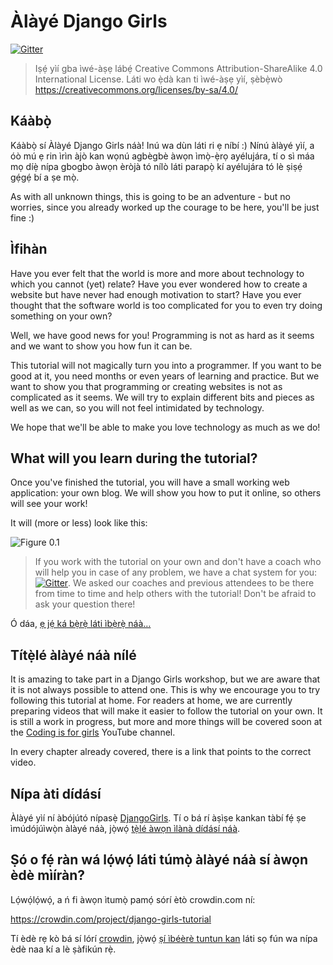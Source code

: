 # Àlàyé Django Girls

[![Gitter](https://badges.gitter.im/DjangoGirls/tutorial.svg)](https://gitter.im/DjangoGirls/tutorial)

> Iṣẹ́ yìí gba ìwé-àṣẹ lábẹ́ Creative Commons Attribution-ShareAlike 4.0 International License. Láti wo ẹ̀dà kan ti ìwé-àṣẹ yìí, ṣèbẹ̀wò https://creativecommons.org/licenses/by-sa/4.0/

## Káàbọ̀

Káàbọ̀ sí Àlàyé Django Girls náà! Inú wa dùn láti ri ẹ níbí :) Nínú àlàyé yìí, a óò mú ẹ rin ìrìn àjò kan wọnú agbègbè àwọn ìmọ̀-ẹ̀rọ ayélujára, tí o sì máa mọ díẹ̀ nípa gbogbo àwọn èròjà tó nílò láti parapọ̀ kí ayélujára tó lè ṣiṣẹ́ gẹ́gẹ́ bí a ṣe mọ̀.

As with all unknown things, this is going to be an adventure - but no worries, since you already worked up the courage to be here, you'll be just fine :)

## Ìfihàn

Have you ever felt that the world is more and more about technology to which you cannot (yet) relate? Have you ever wondered how to create a website but have never had enough motivation to start? Have you ever thought that the software world is too complicated for you to even try doing something on your own?

Well, we have good news for you! Programming is not as hard as it seems and we want to show you how fun it can be.

This tutorial will not magically turn you into a programmer. If you want to be good at it, you need months or even years of learning and practice. But we want to show you that programming or creating websites is not as complicated as it seems. We will try to explain different bits and pieces as well as we can, so you will not feel intimidated by technology.

We hope that we'll be able to make you love technology as much as we do!

## What will you learn during the tutorial?

Once you've finished the tutorial, you will have a small working web application: your own blog. We will show you how to put it online, so others will see your work!

It will (more or less) look like this:

![Figure 0.1](images/application.png)

> If you work with the tutorial on your own and don't have a coach who will help you in case of any problem, we have a chat system for you: [![Gitter](https://badges.gitter.im/DjangoGirls/tutorial.svg)](https://gitter.im/DjangoGirls/tutorial). We asked our coaches and previous attendees to be there from time to time and help others with the tutorial! Don't be afraid to ask your question there!

Ó dáa, [ẹ jẹ́ ká bẹ̀rẹ̀ láti ìbẹ̀rẹ̀ náà…](./how_the_internet_works/README.md)

## Títẹ̀lé àlàyé náà nílé

It is amazing to take part in a Django Girls workshop, but we are aware that it is not always possible to attend one. This is why we encourage you to try following this tutorial at home. For readers at home, we are currently preparing videos that will make it easier to follow the tutorial on your own. It is still a work in progress, but more and more things will be covered soon at the [Coding is for girls](https://www.youtube.com/channel/UC0hNd2uW8jTR5K3KBzRuG2A/feed) YouTube channel.

In every chapter already covered, there is a link that points to the correct video.

## Nípa àti dídásí

Àlàyé yìí ní àbójútó nípasẹ̀ [DjangoGirls](https://djangogirls.org/). Tí o bá rí àṣìṣe kankan tàbí fẹ́ ṣe ìmúdójúìwọ̀n àlàyé náà, jọ̀wọ́ [tẹ̀lé àwọn ìlànà dídásí náà](https://github.com/DjangoGirls/tutorial/blob/master/README.md).

## Ṣó o fẹ́ ràn wá lọ́wọ́ láti túmọ̀ àlàyé náà sí àwọn èdè mìíràn?

Lọ́wọ́lọ́wọ́, a ń fi àwọn ìtumọ̀ pamọ́ sórí ètò crowdin.com ní:

https://crowdin.com/project/django-girls-tutorial

Tí èdè rẹ kò bá sí lórí [crowdin](https://crowdin.com/), jọ̀wọ́ [ṣí ìbéèrè tuntun kan](https://github.com/DjangoGirls/tutorial/issues/new) láti sọ fún wa nípa èdè naa kí a lè ṣàfikún rẹ̀.